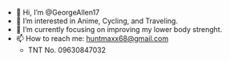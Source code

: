 - 👋 Hi, I’m @GeorgeAllen17
- 👀 I’m interested in Anime, Cycling, and Traveling.
- 🌱 I’m currently focusing on improving my lower body strenght.
- 📫 How to reach me: huntmaxx68@gmail.com
    - TNT No. 09630847032
<!---
GeorgeAllen17/GeorgeAllen17 is a ✨ special ✨ repository because its `README.md` (this file) appears on your GitHub profile.
You can click the Preview link to take a look at your changes.
--->
